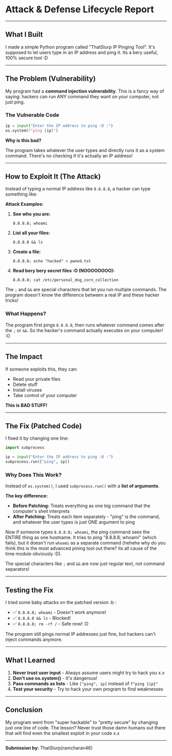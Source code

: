 # Attack & Defense Lifecycle Report


---

## What I Built

I made a simple Python program called "ThatSlurp IP Pinging Tool". It's supposed to let users type in an IP address and ping it. Its a bery useful, 100% secure tool :D

---

## The Problem (Vulnerability)

My program had a **command injection vulnerability**. This is a fancy way of saying: hackers can run ANY command they want on your computer, not just ping.

### The Vulnerable Code

```python
ip = input("Enter the IP address to ping :D :")
os.system(f"ping {ip}")
```

**Why is this bad?**

The program takes whatever the user types and directly runs it as a system command. There's no checking if it's actually an IP address!

---

## How to Exploit It (The Attack)

Instead of typing a normal IP address like `8.8.8.8`, a hacker can type something like:

**Attack Examples:**

1. **See who you are:**
   ```
   8.8.8.8; whoami
   ```

2. **List all your files:**
   ```
   8.8.8.8 && ls
   ```

3. **Create a file:**
   ```
   8.8.8.8; echo "hacked" > pwned.txt
   ```

4. **Read bery bery secret files :O (NOOOOOOOO):**
   ```
   8.8.8.8; cat /etc/personal_dog_corn_collection
   ```

The `;` and `&&` are special characters that let you run multiple commands. The program doesn't know the difference between a real IP and these hacker tricks!

### What Happens?

The program first pings `8.8.8.8`, then runs whatever command comes after the `;` or `&&`. So the hacker's command actually executes on your computer! :O

---

## The Impact

If someone exploits this, they can:
- Read your private files
- Delete stuff
- Install viruses
- Take control of your computer

**This is BAD STUFF!**

---

## The Fix (Patched Code)

I fixed it by changing one line:

```python
import subprocess

ip = input("Enter the IP address to ping :D :")
subprocess.run(["ping", ip])
```

### Why Does This Work?

Instead of `os.system()`, I used `subprocess.run()` with a **list of arguments**.

**The key difference:**
- **Before Patching:** Treats everything as one big command that the computer's shell interprets
- **After Patching:** Treats each item separately - "ping" is the command, and whatever the user types is just ONE argument to ping

Now if someone types `8.8.8.8; whoami`, the ping command sees the ENTIRE thing as one hostname. It tries to ping "8.8.8.8; whoami" (which fails), but it doesn't run `whoami` as a separate command (hehehe why do you think this is the most advanced pining tool out there? its all cause of the time module obviously :D).

The special characters like `;` and `&&` are now just regular text, not command separators!

---

## Testing the Fix

I tried some baby attacks on the patched version :b :

- ✅ `8.8.8.8; whoami` - Doesn't work anymore!
- ✅ `8.8.8.8 && ls` - Blocked!
- ✅ `8.8.8.8; rm -rf /` - Safe now! :D

The program still pings normal IP addresses just fine, but hackers can't inject commands anymore.

---

## What I Learned

1. **Never trust user input** - Always assume users might try to hack you x.x
2. **Don't use os.system()** - It's dangerous!
3. **Pass commands as lists** - Like `["ping", ip]` instead of `f"ping {ip}"`
4. **Test your security** - Try to hack your own program to find weaknesses

---

## Conclusion

My program went from "super hackable" to "pretty secure" by changing just one line of code. The lesson? Never trust those damn humans out there that will find even the smallest exploit in your code x.x

---

**Submission by:** ThatSlurp(ramcharan46)